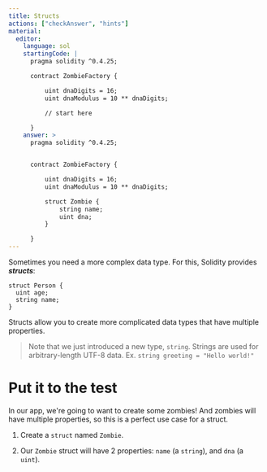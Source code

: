 ```yaml
---
title: Structs
actions: ["checkAnswer", "hints"]
material:
  editor:
    language: sol
    startingCode: |
      pragma solidity ^0.4.25;

      contract ZombieFactory {

          uint dnaDigits = 16;
          uint dnaModulus = 10 ** dnaDigits;

          // start here

      }
    answer: >
      pragma solidity ^0.4.25;


      contract ZombieFactory {

          uint dnaDigits = 16;
          uint dnaModulus = 10 ** dnaDigits;

          struct Zombie {
              string name;
              uint dna;
          }

      }
---
```


Sometimes you need a more complex data type. For this, Solidity provides
**_structs_**:

```
struct Person {
  uint age;
  string name;
}

```

Structs allow you to create more complicated data types that have multiple
properties.

> Note that we just introduced a new type, `string`. Strings are used for
> arbitrary-length UTF-8 data. Ex. `string greeting = "Hello world!"`

# Put it to the test

In our app, we're going to want to create some zombies! And zombies will have
multiple properties, so this is a perfect use case for a struct.

1. Create a `struct` named `Zombie`.

2. Our `Zombie` struct will have 2 properties: `name` (a `string`), and `dna` (a
   `uint`).
